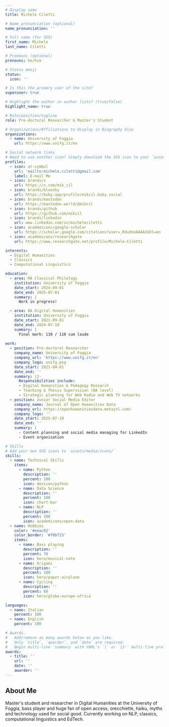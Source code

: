 ```yaml
---
# Display name
title: Michele Ciletti

# Name pronunciation (optional)
name_pronunciation: ''

# Full name (for SEO)
first_name: Michele
last_name: Ciletti

# Pronouns (optional)
pronouns: he/him

# Status emoji
status:
  icon: ''

# Is this the primary user of the site?
superuser: true

# Highlight the author in author lists? (true/false)
highlight_name: true

# Role/position/tagline
role: Pre-doctoral Researcher & Master's Student

# Organizations/Affiliations to display in Biography blox
organizations:
  - name: University of Foggia
    url: https://www.unifg.it/en

# Social network links
# Need to use another icon? Simply download the SVG icon to your `assets/media/icons/` folder.
profiles:
  - icon: at-symbol
    url: 'mailto:michele.ciletti@gmail.com'
    label: E-mail Me
  - icon: brands/x
    url: https://x.com/mik_cil
  - icon: brands/bluesky
    url: https://bsky.app/profile/mikcil.bsky.social
  - icon: brands/mastodon
    url: https://mastodon.world/@mikcil
  - icon: brands/github
    url: https://github.com/mikcil
  - icon: brands/linkedin
    url: www.linkedin.com/in/micheleciletti
  - icon: academicons/google-scholar
    url: https://scholar.google.com/citations?user=_K9udnoAAAAJ&hl=en
  - icon: academicons/researchgate
    url: https://www.researchgate.net/profile/Michele-Ciletti

interests:
  - Digital Humanities
  - Classics
  - Computational Linguistics

education:
  - area: MA Classical Philology
    institution: University of Foggia
    date_start: 2024-09-01
    date_end: 2025-07-01
    summary: |
      Work in progress!

  - area: BA Digital Humanities
    institution: University of Foggia
    date_start: 2021-09-01
    date_end: 2024-07-18
    summary: |
      Final mark: 110 / 110 cum laude
    
work:
  - position: Pre-doctoral Researcher
    company_name: University of Foggia
    company_url: 'https://www.unifg.it/en'
    company_logo: unifg.png
    date_start: 2021-04-01
    date_end: ''
    summary: |2-
      Responsibilities include:
      - Digital Humanities & Pedagogy Research
      - Teaching & Thesis Supervision (BA level)
      - Strategic planning for Web Radio and Web TV networks
  - position: Junior Social Media Editor
    company_name: Journal of Open Humanities Data
    company_url: https://openhumanitiesdata.metajnl.com/
    company_logo: ''
    date_start: 2025-07-18
    date_end: ''
    summary: |
      - Content planning and social media managing for LinkedIn
      - Event organisation

# Skills
# Add your own SVG icons to `assets/media/icons/`
skills:
  - name: Technical Skills
    items:
      - name: Python
        description: ''
        percent: 100
        icon: devicon/python
      - name: Data Science
        description: ''
        percent: 100
        icon: chart-bar
      - name: NLP
        description: ''
        percent: 100
        icon: academicons/open-data
  - name: Hobbies
    color: '#eeac02'
    color_border: '#f0bf23'
    items:
      - name: Bass playing
        description: ''
        percent: 70
        icon: hero/musical-note
      - name: Origami
        description: ''
        percent: 100
        icon: hero/paper-airplane
      - name: Cycling
        description: ''
        percent: 80
        icon: hero/globe-europe-africa

languages:
  - name: Italian
    percent: 100
  - name: English
    percent: 100

# Awards.
#   Add/remove as many awards below as you like.
#   Only `title`, `awarder`, and `date` are required.
#   Begin multi-line `summary` with YAML's `|` or `|2-` multi-line prefix and indent 2 spaces below.
awards:
  - title: ''
    url: ''
    date: ''
    awarder: ''
---
```



## About Me

Master's student and researcher in Digital Humanities at the University of Foggia, bass player and huge fan of open access, orecchiette, haiku, myths and technology used for social good. Currently working on NLP, classics, computational linguistics and EdTech.
